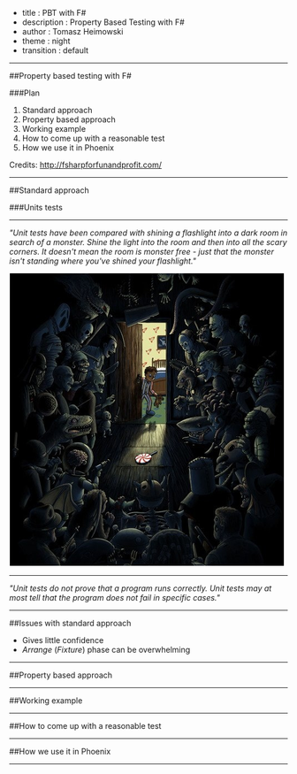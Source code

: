 - title : PBT with F#
- description : Property Based Testing with F#
- author : Tomasz Heimowski
- theme : night
- transition : default

***

##Property based testing with F#

###Plan

1. Standard approach
2. Property based approach
3. Working example
4. How to come up with a reasonable test
5. How we use it in Phoenix

Credits: http://fsharpforfunandprofit.com/

***

##Standard approach

###Units tests

--- 

*"Unit tests have been compared with shining a flashlight into a dark room in search of a monster. Shine the light into the room and then into all the scary corners. It doesn't mean the room is monster free - just that the monster isn't standing where you've shined your flashlight."*

![Monsters](images/CAPTURE.png)

---

*"Unit tests do not prove that a program runs correctly. 
Unit tests may at most tell that the program does not fail in specific cases."*

---

##Issues with standard approach

* Gives little confidence
* *Arrange* (*Fixture*) phase can be overwhelming

***

##Property based approach

***

##Working example

***

##How to come up with a reasonable test

***

##How we use it in Phoenix

***